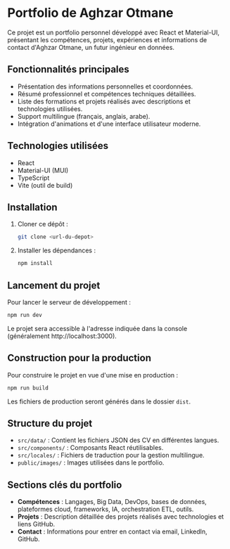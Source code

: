 # Portfolio de Aghzar Otmane

Ce projet est un portfolio personnel développé avec React et Material-UI, présentant les compétences, projets, expériences et informations de contact d'Aghzar Otmane, un futur ingénieur en données.

## Fonctionnalités principales

- Présentation des informations personnelles et coordonnées.
- Résumé professionnel et compétences techniques détaillées.
- Liste des formations et projets réalisés avec descriptions et technologies utilisées.
- Support multilingue (français, anglais, arabe).
- Intégration d'animations et d'une interface utilisateur moderne.

## Technologies utilisées

- React
- Material-UI (MUI)
- TypeScript
- Vite (outil de build)

## Installation

1. Cloner ce dépôt :
   ```bash
   git clone <url-du-depot>
   ```
2. Installer les dépendances :
   ```bash
   npm install
   ```

## Lancement du projet

Pour lancer le serveur de développement :
```bash
npm run dev
```

Le projet sera accessible à l'adresse indiquée dans la console (généralement http://localhost:3000).

## Construction pour la production

Pour construire le projet en vue d'une mise en production :
```bash
npm run build
```

Les fichiers de production seront générés dans le dossier `dist`.

## Structure du projet

- `src/data/` : Contient les fichiers JSON des CV en différentes langues.
- `src/components/` : Composants React réutilisables.
- `src/locales/` : Fichiers de traduction pour la gestion multilingue.
- `public/images/` : Images utilisées dans le portfolio.

## Sections clés du portfolio

- **Compétences** : Langages, Big Data, DevOps, bases de données, plateformes cloud, frameworks, IA, orchestration ETL, outils.
- **Projets** : Description détaillée des projets réalisés avec technologies et liens GitHub.
- **Contact** : Informations pour entrer en contact via email, LinkedIn, GitHub.

